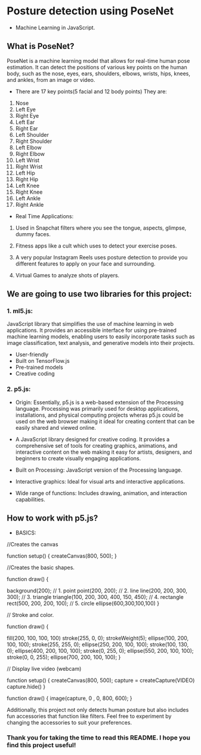 # Posture detection using PoseNet 
- Machine Learning in JavaScript.

## What is PoseNet?
PoseNet is a machine learning model that allows for real-time human pose estimation. It can detect the positions of various key points on the human body, such as the nose, eyes, ears, shoulders, elbows, wrists, hips, knees, and ankles, from an image or video.

- There are 17 key points(5 facial and 12 body points)
They are:
1. Nose
2. Left Eye
3. Right Eye
4. Left Ear
5. Right Ear
6. Left Shoulder
7. Right Shoulder
8. Left Elbow
9. Right Elbow
10. Left Wrist
11. Right Wrist
12. Left Hip
13. Right Hip
14. Left Knee
15. Right Knee
16. Left Ankle
17. Right Ankle

- Real Time Applications:
1) Used in Snapchat filters where you see the tongue, aspects, glimpse, dummy faces.

2) Fitness apps like a cult which uses to detect your exercise poses.

3) A very popular Instagram Reels uses posture detection to provide you different features to apply on your face and surrounding.

4) Virtual Games to analyze shots of players.

## We are going to use two libraries for this project:
### 1. ml5.js:
JavaScript library that simplifies the use of machine learning in web applications. It provides an accessible interface for using pre-trained machine learning models, enabling users to easily incorporate tasks such as image classification, text analysis, and generative models into their projects.

* User-friendly
* Built on TensorFlow.js
* Pre-trained models
* Creative coding

### 2. p5.js:
* Origin:
 Essentially, p5.js is a web-based extension of the Processing language.
 Processing was primarily used for desktop applications, installations, and physical computing projects wheras p5.js could be used on the web browser making it ideal for creating content that can be easily shared and viewed online.
* A JavaScript library designed for creative coding. 
It provides a comprehensive set of tools for creating graphics, animations, and interactive content on the web making it easy for artists, designers, and beginners to create visually engaging applications.

* Built on Processing: JavaScript version of the Processing language.
* Interactive graphics: Ideal for visual arts and interactive applications.
* Wide range of functions: Includes drawing, animation, and interaction capabilities.

## How to work with p5.js?
* BASICS:

//Creates the canvas

function setup() {
  createCanvas(800, 500);
}

//Creates the basic shapes.

function draw() {

  background(200);
  // 1. point
  point(200, 200);
  // 2. line
  line(200, 200, 300, 300);
  // 3. triangle
  triangle(100, 200, 300, 400, 150, 450);
  // 4. rectangle
  rect(500, 200, 200, 100);
  // 5. circle
  ellipse(600,300,100,100)
}

// Stroke and color.

function draw() {

  fill(200, 100, 100, 100)
  stroke(255, 0, 0);
  strokeWeight(5);
  ellipse(100, 200, 100, 100);
  stroke(255, 255, 0);
  ellipse(250, 200, 100, 100);
  stroke(100, 130, 0);
  ellipse(400, 200, 100, 100);
  stroke(0, 255, 0);
  ellipse(550, 200, 100, 100);
  stroke(0, 0, 255);
  ellipse(700, 200, 100, 100);
}

// Display live video (webcam)

function setup() {
  createCanvas(800, 500);
  capture = createCapture(VIDEO)
  capture.hide()
}

function draw() {
  image(capture, 0 , 0, 800, 600);
}

Additionally, this project not only detects human posture but also includes fun accessories that function like filters. 
Feel free to experiment by changing the accessories to suit your preferences.
### Thank you for taking the time to read this README. I hope you find this project useful!
